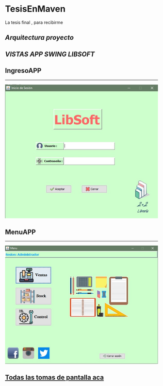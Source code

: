 # TesisEnMaven

La tesis final , para recibirme
## _Arquitectura proyecto_


## _VISTAS APP SWING LIBSOFT_

## IngresoAPP

***
![Ingreso app escritorio](https://github.com/valenchu/TesisEnMaven/blob/master/Instaladores/DatosTeoricosTesis/Logo%20Imagenes/Pantallas/AppEscritorioPantallas/Ingreso.jpg)
## MenuAPP

***
![menu](https://github.com/valenchu/TesisEnMaven/blob/master/Instaladores/DatosTeoricosTesis/Logo%20Imagenes/Pantallas/AppEscritorioPantallas/Menu.jpg)
## [Todas las tomas de pantalla aca](https://github.com/valenchu/TesisEnMaven/tree/master/Instaladores/DatosTeoricosTesis/Logo%20Imagenes/Pantallas/AppEscritorioPantallas)
